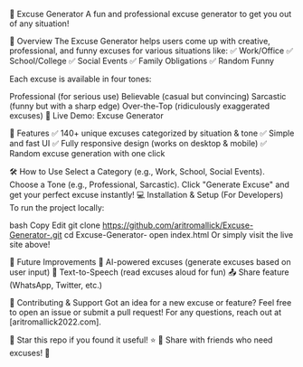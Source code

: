 📜 Excuse Generator
A fun and professional excuse generator to get you out of any situation!



🚀 Overview
The Excuse Generator helps users come up with creative, professional, and funny excuses for various situations like:
✅ Work/Office
✅ School/College
✅ Social Events
✅ Family Obligations
✅ Random Funny

Each excuse is available in four tones:

Professional (for serious use)
Believable (casual but convincing)
Sarcastic (funny but with a sharp edge)
Over-the-Top (ridiculously exaggerated excuses)
🔗 Live Demo: Excuse Generator

🎯 Features
✅ 140+ unique excuses categorized by situation & tone
✅ Simple and fast UI
✅ Fully responsive design (works on desktop & mobile)
✅ Random excuse generation with one click

🛠 How to Use
Select a Category (e.g., Work, School, Social Events).
Choose a Tone (e.g., Professional, Sarcastic).
Click "Generate Excuse" and get your perfect excuse instantly!
💻 Installation & Setup (For Developers)
To run the project locally:

bash
Copy
Edit
git clone https://github.com/aritromallick/Excuse-Generator-.git
cd Excuse-Generator-
open index.html
Or simply visit the live site above!

📌 Future Improvements
🚀 AI-powered excuses (generate excuses based on user input)
🎤 Text-to-Speech (read excuses aloud for fun)
📤 Share feature (WhatsApp, Twitter, etc.)

📧 Contributing & Support
Got an idea for a new excuse or feature? Feel free to open an issue or submit a pull request!
For any questions, reach out at [aritromallick2022.com].

🔹 Star this repo if you found it useful! ⭐
🔹 Share with friends who need excuses! 🤣
